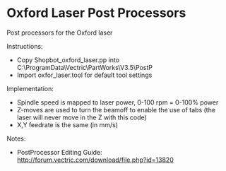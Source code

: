 # Oxford Laser Post Processors

Post processors for the Oxford laser

Instructions:
+ Copy Shopbot_oxford_laser.pp into C:\ProgramData\Vectric\PartWorks\V3.5\PostP
+ Import oxfor_laser.tool for default tool settings

Implementation:
+ Spindle speed is mapped to laser power, 0-100 rpm = 0-100% power
+ Z-moves are used to turn the beamoff to enable the use of tabs (the laser will never move in the Z with this code)
+ X,Y feedrate is the same (in mm/s)

Notes:
+ PostProcessor Editing Guide: http://forum.vectric.com/download/file.php?id=13820
